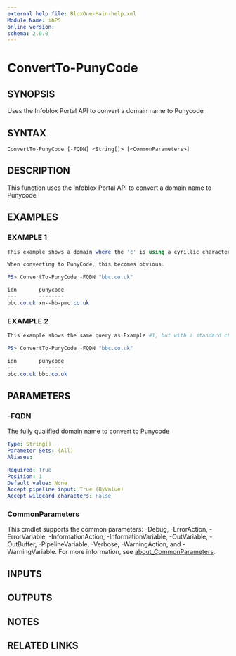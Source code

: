 ```yaml
---
external help file: BloxOne-Main-help.xml
Module Name: ibPS
online version:
schema: 2.0.0
---
```


# ConvertTo-PunyCode

## SYNOPSIS
Uses the Infoblox Portal API to convert a domain name to Punycode

## SYNTAX

```
ConvertTo-PunyCode [-FQDN] <String[]> [<CommonParameters>]
```

## DESCRIPTION
This function uses the Infoblox Portal API to convert a domain name to Punycode

## EXAMPLES

### EXAMPLE 1
```powershell
This example shows a domain where the 'c' is using a cyrillic character set, which looks identical to a normal 'c'.

When converting to PunyCode, this becomes obvious.

PS> ConvertTo-PunyCode -FQDN "bbс.co.uk"

idn       punycode
---       --------
bbс.co.uk xn--bb-pmc.co.uk
```

### EXAMPLE 2
```powershell
This example shows the same query as Example #1, but with a standard character set.

PS> ConvertTo-PunyCode -FQDN "bbc.co.uk"

idn       punycode
---       --------
bbc.co.uk bbc.co.uk
```

## PARAMETERS

### -FQDN
The fully qualified domain name to convert to Punycode

```yaml
Type: String[]
Parameter Sets: (All)
Aliases:

Required: True
Position: 1
Default value: None
Accept pipeline input: True (ByValue)
Accept wildcard characters: False
```

### CommonParameters
This cmdlet supports the common parameters: -Debug, -ErrorAction, -ErrorVariable, -InformationAction, -InformationVariable, -OutVariable, -OutBuffer, -PipelineVariable, -Verbose, -WarningAction, and -WarningVariable. For more information, see [about_CommonParameters](http://go.microsoft.com/fwlink/?LinkID=113216).

## INPUTS

## OUTPUTS

## NOTES

## RELATED LINKS
